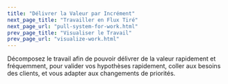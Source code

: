 ```yaml
---
title: "Délivrer la Valeur par Incrément"
next_page_title: "Travailler en Flux Tiré"
next_page_url: "pull-system-for-work.html"
prev_page_title: "Visualiser le Travail"
prev_page_url: "visualize-work.html"
---
```



<div class="card summary"><div class="card-body">Décomposez le travail afin de pouvoir délivrer de la valeur rapidement et fréquemment, pour valider vos hypothèses rapidement, coller aux besoins des clients, et vous adapter aux changements de priorités. 
</div></div>
